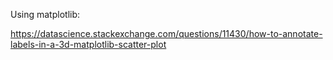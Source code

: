 Using matplotlib:

https://datascience.stackexchange.com/questions/11430/how-to-annotate-labels-in-a-3d-matplotlib-scatter-plot

